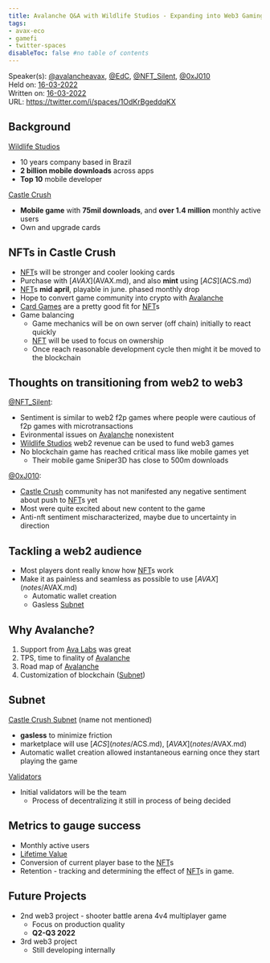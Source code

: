 ```yaml
---
title: Avalanche Q&A with Wildlife Studios - Expanding into Web3 Gaming
tags:
- avax-eco
- gamefi
- twitter-spaces
disableToc: false #no table of contents
---
```


Speaker(s): [@avalancheavax](notes/@avalancheavax.md), [@EdC](notes/@EdC.md), [@NFT_Silent](notes/@NFT_Silent.md), [@0xJ010](notes/@0xJ010.md) &nbsp;  
Held on: [16-03-2022](16-03-2022.md) &nbsp;  
Written on: [16-03-2022](16-03-2022.md) &nbsp;  
URL: https://twitter.com/i/spaces/1OdKrBgeddqKX


## Background
[Wildlife Studios](notes/Wildlife%20Studios.md)
- 10 years company based in Brazil
- **2 billion mobile downloads** across apps
- **Top 10** mobile developer

[Castle Crush](notes/Castle%20Crush.md) 
- **Mobile game** with **75mil downloads**, and **over 1.4 million** monthly active users
- Own and upgrade cards


## NFTs in Castle Crush
- [NFT](notes/NFT.md)s will be stronger and cooler looking cards
- Purchase with [$AVAX]($AVAX.md), and also **mint** using [$ACS]($ACS.md)
- [NFT](notes/NFT.md)s **mid april**, playable in june. phased monthly drop
- Hope to convert game community into crypto with [Avalanche](notes/Avalanche.md)
- [Card Games](Card%20Games.md) are a pretty good fit for [NFT](notes/NFT.md)s
- Game balancing 
	- Game mechanics will be on own server (off chain) initially to react quickly
	- [NFT](notes/NFT.md) will be used to focus on ownership
	- Once reach reasonable development cycle then might it be moved to the blockchain


## Thoughts on transitioning from web2 to web3
[@NFT_Silent](notes/@NFT_Silent.md):
- Sentiment is similar to web2 f2p games where people were cautious of f2p games with microtransactions
- Evironmental issues on [Avalanche](notes/Avalanche.md) nonexistent
- [Wildlife Studios](notes/Wildlife%20Studios.md) web2 revenue can be used to fund web3 games 
- No blockchain game has reached critical mass like mobile games yet
	- Their mobile game Sniper3D has close to 500m downloads

[@0xJ010](notes/@0xJ010.md):  
- [Castle Crush](notes/Castle%20Crush.md) community has not manifested any negative sentiment about push to [NFT](notes/NFT.md)s yet
- Most were quite excited about new content to the game
- Anti-nft sentiment mischaracterized, maybe due to uncertainty in direction

## Tackling a web2 audience
- Most players dont really know how [NFT](notes/NFT.md)s work
- Make it as painless and seamless as possible to use [$AVAX](notes/$AVAX.md)
	- Automatic wallet creation
	- Gasless [Subnet](notes/Subnet.md)

## Why Avalanche?
1. Support from [Ava Labs](Ava%20Labs.md) was great
2. TPS, time to finality of [Avalanche](notes/Avalanche.md)
3. Road map of [Avalanche](notes/Avalanche.md) 
4. Customization of blockchain ([Subnet](notes/Subnet.md))
## Subnet
[Castle Crush Subnet](Castle%20Crush%20Subnet.md) (name not mentioned)
- **gasless** to minimize friction
- marketplace will use [$ACS](notes/$ACS.md), [$AVAX](notes/$AVAX.md)
- Automatic wallet creation allowed instantaneous earning once they start playing the game

[Validators](Validators.md)
- Initial validators will be the team
	- Process of decentralizing it still in process of being decided

## Metrics to gauge success
- Monthly active users
- [Lifetime Value](Lifetime%20Value.md)
- Conversion of current player base to the [NFT](notes/NFT.md)s
- Retention - tracking and determining the effect of [NFT](notes/NFT.md)s in game.


## Future Projects
* 2nd web3 project - shooter battle arena 4v4 multiplayer game
	* Focus on production quality
	* **Q2-Q3 2022**
*  3rd web3 project
	* Still developing internally
